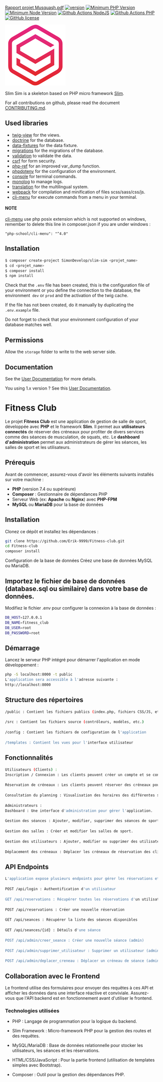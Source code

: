 [Rapport projet Musquash.pdf](https://github.com/H-Erik2021/Fitness-club/files/9676112/Rapport.projet.Musquash.pdf)
[![version](https://img.shields.io/badge/Version-2.1.2-brightgreen.svg)](https://github.com/SimonDevelop/slim-sim/releases/tag/2.1.2)
[![Minimum PHP Version](https://img.shields.io/badge/php-%3E%3D%207.2-8892BF.svg)](https://php.net/)
[![Minimum Node Version](https://img.shields.io/badge/node-%3E%3D%2012-brightgreen.svg)](https://nodejs.org/en/)
[![Github Actions NodeJS](https://github.com/SimonDevelop/slim-sim/workflows/NodeJS/badge.svg)](https://github.com/SimonDevelop/slim-sim/actions)
[![Github Actions PHP](https://github.com/SimonDevelop/slim-sim/workflows/PHP/badge.svg)](https://github.com/SimonDevelop/slim-sim/actions)
[![GitHub license](https://img.shields.io/badge/License-MIT-blue.svg)](https://github.com/SimonDevelop/slim-sim/blob/master/LICENSE)

![](https://github.com/SimonDevelop/slim-sim/raw/master/assets/img/logo.png)

Slim Sim is a skeleton based on PHP micro framework [Slim](https://www.slimframework.com/).

For all contributions on github, please read the document [CONTRIBUTING.md](https://github.com/SimonDevelop/slim-sim/blob/master/.github/CONTRIBUTING.md).


## Used libraries

- [twig-view](https://github.com/slimphp/Twig-View) for the views.
- [doctrine](https://github.com/doctrine/doctrine2) for the database.
- [data-fixtures](https://github.com/doctrine/data-fixtures) for the data fixture.
- [migrations](https://github.com/doctrine/migrations) for the migrations of the database.
- [validation](https://github.com/Respect/Validation) to validate the data.
- [csrf](https://github.com/slimphp/Slim-Csrf) for form security.
- [php-ref](https://github.com/digitalnature/php-ref) for an improved var_dump function.
- [phpdotenv](https://github.com/vlucas/phpdotenv) for the configuration of the environment.
- [console](https://github.com/symfony/console) for terminal commands.
- [monolog](https://github.com/Seldaek/monolog) to manage logs.
- [translation](https://github.com/symfony/translation) for the multilingual system.
- [webpack](https://github.com/webpack/webpack) for compilation and minification of files scss/sass/css/js.
- [cli-menu](https://github.com/php-school/cli-menu) for execute commands from a menu in your terminal.

#### NOTE
[cli-menu](https://github.com/php-school/cli-menu) use php posix extension which is not supported on windows, remember to delete this line in composer.json if you are under windows :
```
"php-school/cli-menu": "^4.0"
```

## Installation

```bash
$ composer create-project SimonDevelop/slim-sim <projet_name>
$ cd <projet_name>
$ composer install
$ npm install
```
Check that the `.env` file has been created, this is the configuration file of your environment or you define the connection to the database, the environment` dev` or `prod` and the activation of the twig cache.

If the file has not been created, do it manually by duplicating the `.env.example` file.

Do not forget to check that your environment configuration of your database matches well.


## Permissions

Allow the `storage` folder to write to the web server side.


## Documentation

See the [User Documentation](https://slim-sim.netlify.app/) for more details.

You using 1.x version ? See this [User Documentation](https://slim-sim-v1.netlify.app/).

# Fitness Club

Le projet **Fitness Club** est une application de gestion de salle de sport, développée avec **PHP** et le framework **Slim**. Il permet aux **utilisateurs connectés** de réserver des créneaux pour profiter de divers services comme des séances de musculation, de squats, etc. Le **dashboard d'administration** permet aux administrateurs de gérer les séances, les salles de sport et les utilisateurs.

## Prérequis

Avant de commencer, assurez-vous d'avoir les éléments suivants installés sur votre machine :

- **PHP** (version 7.4 ou supérieure)
- **Composer** : Gestionnaire de dépendances PHP
- Serveur Web (ex: **Apache** ou **Nginx**) avec **PHP-FPM**
- **MySQL** ou **MariaDB** pour la base de données

## Installation

Clonez ce dépôt et installez les dépendances :

```bash
git clone https://github.com/Erik-9999/Fitness-club.git
cd Fitness-club
composer install
````
Configuration de la base de données
Créez une base de données MySQL ou MariaDB.

## Importez le fichier de base de données (database.sql ou similaire) dans votre base de données.

Modifiez le fichier .env pour configurer la connexion à la base de données :

```bash
DB_HOST=127.0.0.1
DB_NAME=fitness_club
DB_USER=root
DB_PASSWORD=root
````

## Démarrage
Lancez le serveur PHP intégré pour démarrer l'application en mode développement :

```bash
php -S localhost:8000 -t public
L'application sera accessible à l'adresse suivante :
http://localhost:8000
````

## Structure des répertoires

```bash
/public : Contient les fichiers publics (index.php, fichiers CSS/JS, etc.)

/src : Contient les fichiers source (contrôleurs, modèles, etc.)

/config : Contient les fichiers de configuration de l'application

/templates : Contient les vues pour l'interface utilisateur
````

## Fonctionnalités

```bash
Utilisateurs (Clients) :
Inscription / Connexion : Les clients peuvent créer un compte et se connecter.

Réservation de créneaux : Les clients peuvent réserver des créneaux pour des séances de sport.

Consultation du planning : Visualisation des horaires des différentes séances disponibles.

Administrateurs :
Dashboard : Une interface d'administration pour gérer l'application.

Gestion des séances : Ajouter, modifier, supprimer des séances de sport (musculation, squats, etc.).

Gestion des salles : Créer et modifier les salles de sport.

Gestion des utilisateurs : Ajouter, modifier ou supprimer des utilisateurs.

Déplacement des créneaux : Déplacer les créneaux de réservation des clients.
````

## API Endpoints

```bash
L'application expose plusieurs endpoints pour gérer les réservations et les données utilisateurs. Voici quelques exemples d'API :

POST /api/login : Authentification d'un utilisateur

GET /api/reservations : Récupérer toutes les réservations d'un utilisateur

POST /api/reservations : Créer une nouvelle réservation

GET /api/seances : Récupérer la liste des séances disponibles

GET /api/seances/{id} : Détails d'une séance

POST /api/admin/creer_seance : Créer une nouvelle séance (admin)

POST /api/admin/supprimer_utilisateur : Supprimer un utilisateur (admin)

POST /api/admin/deplacer_creneau : Déplacer un créneau de séance (admin)
````

##  Collaboration avec le Frontend
Le frontend utilise des formulaires pour envoyer des requêtes à ces API et afficher les données dans une interface réactive et conviviale. Assurez-vous que l'API backend est en fonctionnement avant d'utiliser le frontend.

### Technologies utilisées


 - PHP : Langage de programmation pour la logique du backend.

 - Slim Framework : Micro-framework PHP pour la gestion des routes et des requêtes.

 - MySQL/MariaDB : Base de données relationnelle pour stocker les utilisateurs, les séances et les réservations.

- HTML/CSS/JavaScript : Pour la partie frontend (utilisation de templates simples avec Bootstrap).

- Composer : Outil pour la gestion des dépendances PHP.


